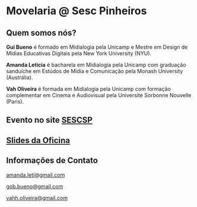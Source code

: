 # Movelaria @ Sesc Pinheiros

## Quem somos nós?

**Gui Bueno** é formado em Midialogia pela Unicamp e Mestre em Design de Mídias Educativas Digitais pela New York University (NYU). 

**Amanda Letícia** é bacharela em Midialogia pela Unicamp com graduação sanduíche em Estúdos de Mídia e Comunicação pela Monash University (Austrália).

**Vah Oliveira** é formada em Midialogia pela Unicamp com formação complementar em Cinema e Audiovisual pela Université Sorbonne Nouvelle (Paris).

## Evento no site [**SESCSP**](https://sescsp.org.br/programacao/153181_OFICINA+DE+MOVELARIA+ACESSIVEL+CONSTRUINDO+COM+PAPELAO)

## [Slides da Oficina](movelaria.html)

## Informações de Contato

amanda.leti@gmail.com  

gob.bueno@gmail.com  

vahh.oliveira@gmail.com 
